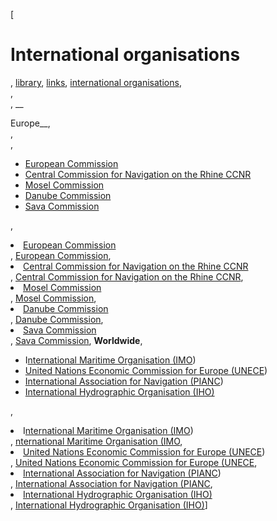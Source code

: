 [

# International organisations

, <a href="http://www.ris.eu/library" style="text-transform:lowercase;">Library</a>, <a href="http://www.ris.eu/library/links" style="text-transform:lowercase;">Links</a>, <a href="http://www.ris.eu/library/links/international_organisations" style="text-transform:lowercase;">International organisations</a>,   
,   
, __  
  
Europe__,   
,   
, 

*   <a href="http://ec.europa.eu/dgs/transport/index_en.htm" target="_blank">European Commission</a>
*   <a href="http://www.ccr-zkr.org/" target="_blank">Central Commission for Navigation on the Rhine CCNR</a>
*   <a href="http://www.moselkommission.org" target="_blank">Mosel Commission</a>
*   <a href="http://www.danubecom-intern.org" target="_blank">Danube Commission</a>&nbsp;
*   <a href="http://www.savacommission.org" target="_blank">Sava Commission</a>

, <li><a href="http://ec.europa.eu/dgs/transport/index_en.htm" target="_blank">European Commission</a></li>, <a href="http://ec.europa.eu/dgs/transport/index_en.htm" target="_blank">European Commission</a>, <li><a href="http://www.ccr-zkr.org/" target="_blank">Central Commission for Navigation on the Rhine CCNR</a></li>, <a href="http://www.ccr-zkr.org/" target="_blank">Central Commission for Navigation on the Rhine CCNR</a>, <li><a href="http://www.moselkommission.org" target="_blank">Mosel Commission</a></li>, <a href="http://www.moselkommission.org" target="_blank">Mosel Commission</a>, <li><a href="http://www.danubecom-intern.org" target="_blank">Danube Commission</a>&nbsp;</li>, <a href="http://www.danubecom-intern.org" target="_blank">Danube Commission</a>, <li><a href="http://www.savacommission.org" target="_blank">Sava Commission</a></li>, <a href="http://www.savacommission.org" target="_blank">Sava Commission</a>, __Worldwide__, 

*   I<a href="http://www.imo.org" target="_blank">nternational Maritime Organisation (IMO</a>)&nbsp;
*   <a href="http://www.unece.org" target="_blank">United Nations Economic Commission for Europe (UNECE</a>)
*   <a href="http://www.pianc.org/" target="_blank">International Association for Navigation (PIANC</a>)
*   <a href="http://www.iho-ohi.net" target="_blank">International Hydrographic Organisation (IHO)</a>

, <li>I<a href="http://www.imo.org" target="_blank">nternational Maritime Organisation (IMO</a>)&nbsp;</li>, <a href="http://www.imo.org" target="_blank">nternational Maritime Organisation (IMO</a>, <li><a href="http://www.unece.org" target="_blank">United Nations Economic Commission for Europe (UNECE</a>)</li>, <a href="http://www.unece.org" target="_blank">United Nations Economic Commission for Europe (UNECE</a>, <li><a href="http://www.pianc.org/" target="_blank">International Association for Navigation (PIANC</a>)</li>, <a href="http://www.pianc.org/" target="_blank">International Association for Navigation (PIANC</a>, <li><a href="http://www.iho-ohi.net" target="_blank">International Hydrographic Organisation (IHO)</a></li>, <a href="http://www.iho-ohi.net" target="_blank">International Hydrographic Organisation (IHO)</a>]
